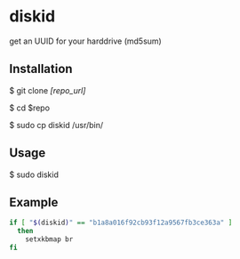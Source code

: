 # diskid

get an UUID for your harddrive (md5sum)

## Installation

$ git clone _[repo_url]_

$ cd $repo

$ sudo cp diskid /usr/bin/


## Usage

$ sudo diskid

## Example
```bash
if [ "$(diskid)" == "b1a8a016f92cb93f12a9567fb3ce363a" ]
  then
    setxkbmap br
fi
```
